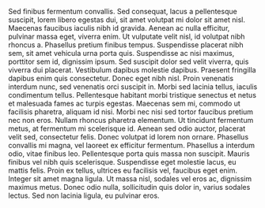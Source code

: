 Sed finibus fermentum convallis. Sed consequat, lacus a pellentesque suscipit, lorem libero egestas dui, sit amet volutpat mi dolor sit amet nisl. Maecenas faucibus iaculis nibh id gravida. Aenean ac nulla efficitur, pulvinar massa eget, viverra enim. Ut vulputate velit nisl, id volutpat nibh rhoncus a. Phasellus pretium finibus tempus. Suspendisse placerat nibh sem, sit amet vehicula urna porta quis. Suspendisse ac nisi maximus, porttitor sem id, dignissim ipsum. Sed suscipit dolor sed velit viverra, quis viverra dui placerat. Vestibulum dapibus molestie dapibus. Praesent fringilla dapibus enim quis consectetur. Donec eget nibh nisl. Proin venenatis interdum nunc, sed venenatis orci suscipit in. Morbi sed lacinia tellus, iaculis condimentum tellus. Pellentesque habitant morbi tristique senectus et netus et malesuada fames ac turpis egestas. Maecenas sem mi, commodo ut facilisis pharetra, aliquam id nisi. Morbi nec nisi sed tortor faucibus pretium nec non eros. Nullam rhoncus pharetra elementum. Ut tincidunt fermentum metus, at fermentum mi scelerisque id. Aenean sed odio auctor, placerat velit sed, consectetur felis. Donec volutpat id lorem non ornare. Phasellus convallis mi magna, vel laoreet ex efficitur fermentum. Phasellus a interdum odio, vitae finibus leo. Pellentesque porta quis massa non suscipit. Mauris finibus vel nibh quis scelerisque. Suspendisse eget molestie lacus, eu mattis felis. Proin ex tellus, ultrices eu facilisis vel, faucibus eget enim. Integer sit amet magna ligula. Ut massa nisl, sodales vel eros ac, dignissim maximus metus. Donec odio nulla, sollicitudin quis dolor in, varius sodales lectus. Sed non lacinia ligula, eu pulvinar eros.